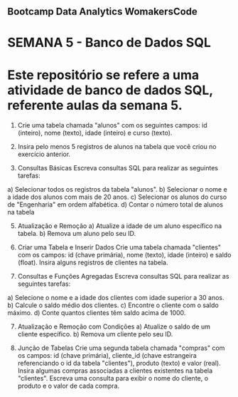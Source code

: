 ## Bootcamp Data Analytics WomakersCode

# SEMANA 5 - Banco de Dados SQL

# Este repositório se refere a uma atividade de banco de dados SQL, referente aulas da semana 5.

1. Crie uma tabela chamada "alunos" com os seguintes campos: id
(inteiro), nome (texto), idade (inteiro) e curso (texto).

2. Insira pelo menos 5 registros de alunos na tabela que você criou no
exercício anterior.

3. Consultas Básicas
Escreva consultas SQL para realizar as seguintes tarefas:

a) Selecionar todos os registros da tabela "alunos".
b) Selecionar o nome e a idade dos alunos com mais de 20 anos.
c) Selecionar os alunos do curso de "Engenharia" em ordem
alfabética.
d) Contar o número total de alunos na tabela

5. Atualização e Remoção
a) Atualize a idade de um aluno específico na tabela.
b) Remova um aluno pelo seu ID.


6. Criar uma Tabela e Inserir Dados
Crie uma tabela chamada "clientes" com os campos: id (chave
primária), nome (texto), idade (inteiro) e saldo (float). Insira alguns
registros de clientes na tabela.


7. Consultas e Funções Agregadas
Escreva consultas SQL para realizar as seguintes tarefas:

a) Selecione o nome e a idade dos clientes com idade superior a
30 anos.
b) Calcule o saldo médio dos clientes.
c) Encontre o cliente com o saldo máximo.
d) Conte quantos clientes têm saldo acima de 1000.


7. Atualização e Remoção com Condições
a) Atualize o saldo de um cliente específico.
b) Remova um cliente pelo seu ID.


9. Junção de Tabelas
Crie uma segunda tabela chamada "compras" com os campos: id
(chave primária), cliente_id (chave estrangeira referenciando o id
da tabela "clientes"), produto (texto) e valor (real). Insira algumas
compras associadas a clientes existentes na tabela "clientes".
Escreva uma consulta para exibir o nome do cliente, o produto e o
valor de cada compra.
